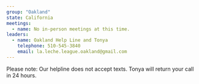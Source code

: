 ```yaml
---
group: "Oakland"
state: California
meetings:
  - name: No in-person meetings at this time.
leaders:
  - name: Oakland Help Line and Tonya
    telephone: 510-545-3840
    email: la.leche.league.oakland@gmail.com
---
```

Please note: Our helpline does not accept texts. Tonya will return your call in 24 hours.